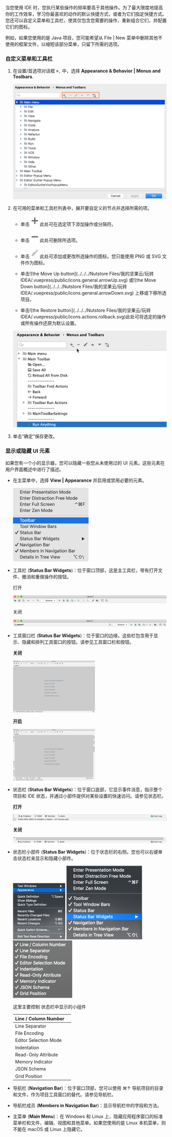 当您使用 IDE 时，您执行某些操作的频率要高于其他操作。为了最大限度地提高你的工作效率，学习你最喜欢的动作的默认快捷方式，或者为它们指定快捷方式。您还可以自定义菜单和工具栏，使其仅包含您需要的操作，重新组合它们，并配置它们的图标。

例如，如果您使用的是 Java 项目，您可能希望从 File | New 菜单中删除其他不使用的框架文件，以缩短该部分菜单，只留下所需的选项。

### 自定义菜单和工具栏

1. 在设置/首选项对话框 `⌘,` 中，选择 **Appearance & Behavior | Menus and Toolbars**.

   ![the Menus and Toolbars settings](./.vuepress/public/settings_menus_toolbars.png)

2. 在可用的菜单和工具栏列表中，展开要自定义的节点并选择所需的项。

   - 单击![the Add button](./.vuepress/public/icons.general.add.svg)此处可在选定项下添加操作或分隔符。

   - 单击![the Remove button](./.vuepress/public/icons.general.remove.svg)此处可删除所选项。

   - 单击![the Edit Icon button](./.vuepress/public/icons.general.inline_edit.svg)此处可添加或更改所选操作的图标。您只能使用 PNG 或 SVG 文件作为图标。

   - 单击![the Move Up button](../../../Nutstore Files/我的坚果云/玩转 IDEA/.vuepress/public/icons.general.arrowUp.svg) 或![the Move Down button](../../../Nutstore Files/我的坚果云/玩转 IDEA/.vuepress/public/icons.general.arrowDown.svg) 上移或下移所选项目。

   - 单击![the Restore button](../../../Nutstore Files/我的坚果云/玩转 IDEA/.vuepress/public/icons.actions.rollback.svg)此处可将选定的操作或所有操作还原为默认设置。

   ![13f7f410-d678-4fc7-aec6-5fd0fa0598d2](./.vuepress/public/13f7f410-d678-4fc7-aec6-5fd0fa0598d2.gif)

3. 单击“确定”保存更改。

### 显示或隐藏 UI 元素

如果您有一个小的显示器，您可以隐藏一些您从未使用过的 UI 元素。这些元素在用户界面概述中进行了描述。

- 在主菜单中，选择 **View | Appearance** 并启用或禁用必要的元素。

  <img src="./.vuepress/public/ps_view-appearance.png" alt="ps_view-appearance" style="zoom:50%;" />

- 工具栏 (**Status Bar Widgets**)：位于窗口顶部，这是主工具栏，带有打开文件、撤消和重做操作的按钮。

  打开

  ![image-20201208235816122](./.vuepress/public/image-20201208235816122.png)

  关闭

  ![image-20201208235838815](./.vuepress/public/image-20201208235838815.png)

- 工具窗口栏 (**Status Bar Widgets**)：位于窗口的边缘，这些栏包含用于显示、隐藏和排列工具窗口的按钮。请参见工具窗口栏和按钮。

  **关闭**

  <img src="./.vuepress/public/image-20201208235922961.png" alt="image-20201208235922961" style="zoom: 25%;" />

  **开启**

  <img src="./.vuepress/public/image-20201209000006638.png" alt="image-20201209000006638" style="zoom:25%;" />

- 状态栏 (**Status Bar Widgets**)：位于窗口底部，它显示事件消息，指示整个项目和 IDE 状态，并通过小部件提供对某些设置的快速访问。请参见状态栏。

  **打开**

  ![image-20201209000139416](./.vuepress/public/image-20201209000139416.png)

  **关闭**

  ![image-20201209000124302](./.vuepress/public/image-20201209000124302.png)

- 状态栏小部件 (**Status Bar Widgets**)：位于状态栏的右侧。您也可以右键单击状态栏来显示和隐藏小部件。

  <img src="./.vuepress/public/image-20201209000345303.png" alt="image-20201209000345303" style="zoom:33%;" />

  <img src="./.vuepress/public/image-20201209000448065.png" alt="image-20201209000448065" style="zoom:50%;" />

  <img src="./.vuepress/public/image-20201209000501957.png" alt="image-20201209000501957" style="zoom:50%;" />

  这里主要控制 状态栏中显示的小组件

  | Line / Column Number  |     |
  | --------------------- | --- |
  | Line Separator        |     |
  | File Encoding         |     |
  | Editor Selection Mode |     |
  | Indentation           |     |
  | Read-Only Attribute   |     |
  | Memory Indicator      |     |
  | JSON Schema           |     |
  | Grid Position         |     |

- 导航栏 (**Navigation Bar**)：位于窗口顶部，您可以使用 ⌘↑ 导航项目的目录和文件，作为项目工具窗口的替代。请参见导航栏。

- 导航栏成员 (**Members in Navigation Bar**)：显示导航栏中的字段和方法。

- 主菜单 (**Main Menu**)：在 Windows 和 Linux 上，隐藏应用程序窗口的标准菜单栏和文件、编辑、视图和其他菜单。如果您使用的是 Linux 本机菜单，则不能在 macOS 或 Linux 上隐藏它。
